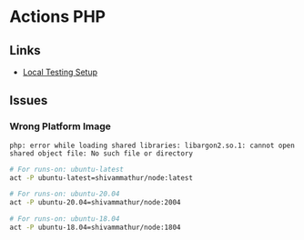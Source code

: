# Actions PHP

<!--
https://github.com/staudenmeir/laravel-adjacency-list/blob/master/.github/workflows/ci.yml

https://github.com/wp-cli/export-command/blob/4d3e920eae3f3a2f9a7eba1884ce0bbced837a95/.github/workflows/code-quality.yml
https://github.com/wp-cli/export-command/blob/4d3e920eae3f3a2f9a7eba1884ce0bbced837a95/.github/workflows/testing.yml
-->

## Links

- [Local Testing Setup](https://github.com/shivammathur/setup-php#local-testing-setup)

## Issues

### Wrong Platform Image

```log
php: error while loading shared libraries: libargon2.so.1: cannot open shared object file: No such file or directory
```

```sh
# For runs-on: ubuntu-latest
act -P ubuntu-latest=shivammathur/node:latest

# For runs-on: ubuntu-20.04
act -P ubuntu-20.04=shivammathur/node:2004

# For runs-on: ubuntu-18.04
act -P ubuntu-18.04=shivammathur/node:1804
```
